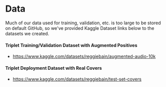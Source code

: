 # Data
Much of our data used for training, validation, etc. is too large to be stored on default GitHub, so we've provided Kaggle Dataset links below to the datasets we created.
#### Triplet Training/Validation Dataset with Augmented Positives
- https://www.kaggle.com/datasets/reggiebain/augmented-audio-10k
#### Triplet Deployment Dataset with Real Covers
- https://www.kaggle.com/datasets/reggiebain/test-set-covers 

